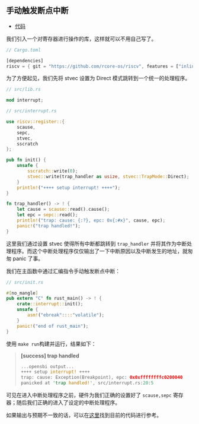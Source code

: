 ## 手动触发断点中断

* [代码](https://github.com/rcore-os/rCore_tutorial/tree/e40df6d48101f53a06e46e266372820ed8e17f33)

我们引入一个对寄存器进行操作的库，这样就可以不用自己写了。
```rust
// Cargo.toml

[dependencies]
riscv = { git = "https://github.com/rcore-os/riscv", features = ["inline-asm"] }
```

为了方便起见，我们先将 stvec 设置为 Direct 模式跳转到一个统一的处理程序。

```rust
// src/lib.rs

mod interrupt;

// src/interrupt.rs

use riscv::register::{
    scause,
    sepc,
    stvec,
    sscratch
};

pub fn init() {
    unsafe {
        sscratch::write(0);
        stvec::write(trap_handler as usize, stvec::TrapMode::Direct);
    }
    println!("++++ setup interrupt! ++++");
}

fn trap_handler() -> ! {
    let cause = scause::read().cause();
    let epc = sepc::read();
    println!("trap: cause: {:?}, epc: 0x{:#x}", cause, epc);
    panic!("trap handled!");
}
```

这里我们通过设置 stvec 使得所有中断都跳转到 ``trap_handler`` 并将其作为中断处理程序。而这个中断处理程序仅仅输出了一下中断原因以及中断发生的地址，就匆匆 panic 了事。

我们在主函数中通过汇编指令手动触发断点中断：

```rust
// src/init.rs

#[no_mangle]
pub extern "C" fn rust_main() -> ! {
    crate::interrupt::init();
    unsafe {
        asm!("ebreak"::::"volatile");
    }
    panic!("end of rust_main");
}
```

使用 ``make run``构建并运行，结果如下：

> **[success] trap handled**
> ```rust
> ...opensbi output...
> ++++ setup interrupt! ++++
> trap: cause: Exception(Breakpoint), epc: 0x0xffffffffc0200040
> panicked at 'trap handled!', src/interrupt.rs:20:5
> ```

可见在进入中断处理程序之前，硬件为我们正确的设置好了 ``scause,sepc`` 寄存器；随后我们正确的进入了设定的中断处理程序。

如果输出与预期不一致的话，可以在[这里](https://github.com/rcore-os/rCore_tutorial/tree/e40df6d48101f53a06e46e266372820ed8e17f33)找到目前的代码进行参考。

